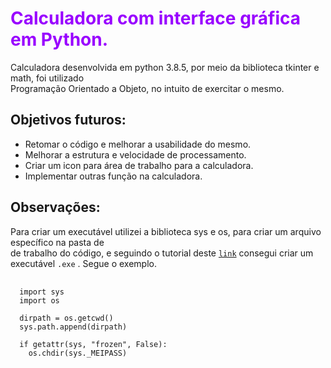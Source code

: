<h1 style="color:RGB(153,0,255)"><b>Calculadora com interface gráfica em Python.</b></h1>

<p>Calculadora desenvolvida em python 3.8.5, por meio da biblioteca tkinter e math, foi utilizado<br>
  Programação Orientado a Objeto, no intuito de exercitar o mesmo. </p>
  
<h2> Objetivos futuros: </h2>
<ul> 
  <li>Retomar o código e melhorar a usabilidade do mesmo.</li>
  <li>Melhorar a estrutura e velocidade de processamento.</li>
  <li>Criar um icon para área de trabalho para a calculadora.</li>
  <li>Implementar outras função na calculadora.</li>
</ul>


<h2> Observações: </h2>

<p>
  Para criar um executável utilizei a biblioteca sys e os, para criar um arquivo específico na pasta de <br>
  de trabalho do código, e seguindo o tutorial deste <a href=https://youtu.be/eNEvnMOnSFg><code>link</code></a> consegui criar um
  executável <code>.exe</code> . Segue o exemplo.
</p>

<pre>
  <code>
  import sys
  import os

  dirpath = os.getcwd()
  sys.path.append(dirpath)

  if getattr(sys, "frozen", False):
    os.chdir(sys._MEIPASS) 
  </code>
</pre>
